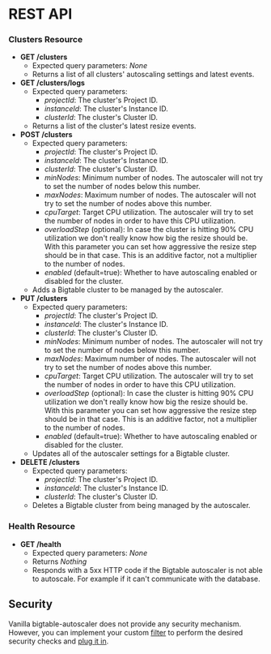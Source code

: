 # REST API

### Clusters Resource

* **GET /clusters**
    * Expected query parameters: *None*
    * Returns a list of all clusters' autoscaling settings and latest events.
* **GET /clusters/logs**
    * Expected query parameters:
        * *projectId*: The cluster's Project ID.
        * *instanceId*: The cluster's Instance ID.
        * *clusterId*: The cluster's Cluster ID.
    * Returns a list of the cluster's latest resize events.
* **POST /clusters**
    * Expected query parameters:
        * *projectId*: The cluster's Project ID.
        * *instanceId*: The cluster's Instance ID.
        * *clusterId*: The cluster's Cluster ID.
        * *minNodes*: Minimum number of nodes. The autoscaler will not try to set the number of nodes below this number.
        * *maxNodes*: Maximum number of nodes. The autoscaler will not try to set the number of nodes above this number.
        * *cpuTarget*: Target CPU utilization. The autoscaler will try to set the number of nodes in order to have this CPU utilization.
        * *overloadStep* (optional): In case the cluster is hitting 90% CPU utilization we don't really know how big the resize should be. With this parameter you can set how aggressive the resize step should be in that case. This is an additive factor, not a multiplier to the number of nodes.
        * *enabled* (default=true): Whether to have autoscaling enabled or disabled for the cluster.
    * Adds a Bigtable cluster to be managed by the autoscaler.
* **PUT /clusters**
    * Expected query parameters:
        * *projectId*: The cluster's Project ID.
        * *instanceId*: The cluster's Instance ID.
        * *clusterId*: The cluster's Cluster ID.
        * *minNodes*: Minimum number of nodes. The autoscaler will not try to set the number of nodes below this number.
        * *maxNodes*: Maximum number of nodes. The autoscaler will not try to set the number of nodes above this number.
        * *cpuTarget*: Target CPU utilization. The autoscaler will try to set the number of nodes in order to have this CPU utilization.
        * *overloadStep* (optional): In case the cluster is hitting 90% CPU utilization we don't really know how big the resize should be. With this parameter you can set how aggressive the resize step should be in that case. This is an additive factor, not a multiplier to the number of nodes.
        * *enabled* (default=true): Whether to have autoscaling enabled or disabled for the cluster.
    * Updates all of the autoscaler settings for a Bigtable cluster.
* **DELETE /clusters**
    * Expected query parameters:
        * *projectId*: The cluster's Project ID.
        * *instanceId*: The cluster's Instance ID.
        * *clusterId*: The cluster's Cluster ID.
    * Deletes a Bigtable cluster from being managed by the autoscaler.

### Health Resource

* **GET /health**
    * Expected query parameters: *None*
    * Returns *Nothing*
    * Responds with a 5xx HTTP code if the Bigtable autoscaler is not able to autoscale. For example if it can't communicate with the database.

## Security
Vanilla bigtable-autoscaler does not provide any security mechanism. However, you can implement your custom [filter](https://javaee.github.io/javaee-spec/javadocs/javax/ws/rs/container/ContainerRequestFilter.html) to perform the 
desired security checks and [plug it in](README.md#registering-jersey-resources-and-providers-dynamically).
